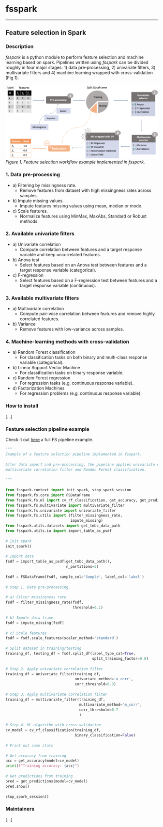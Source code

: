 # fsspark

---

## Feature selection in Spark

### Description

*fsspark* is a python module to perform feature selection and machine learning based on spark.
Pipelines written using *fsspark* can be divided roughly in four major stages: 1) data pre-processing, 2) univariate 
filters, 3) multivariate filters and 4) machine learning wrapped with cross-validation (Fig 1).

![Feature Selection flowchart](images/fs_workflow.png)
*Figure 1. Feature selection workflow example implemented in fsspark.*

### 1. Data pre-processing

- a) Filtering by missingness rate. 
   - Remove features from dataset with high missingness rates across samples.
- b) Impute missing values.
     - Impute features missing values using mean, median or mode.
- c) Scale features.
   - Normalize features using MinMax, MaxAbs, Standard or Robust methods.

### 2. Available univariate filters

- a) Univariate correlation
  - Compute correlation between features and a target response variable and keep
    uncorrelated features.
- b) Anova test
  - Select features based on an Anova test between features and a target response 
    variable (categorical).
- c) F-regression
  - Select features based on a F-regression test between features and a target response 
    variable (continuous).

### 3. Available multivariate filters

- a) Multivariate correlation
  - Compute pair-wise correlation between features and remove highly correlated features.
- b) Variance
  - Remove features with low-variance across samples.

### 4. Machine-learning methods with cross-validation

- a) Random Forest classification
  - For classification tasks on both binary and multi-class response variable (categorical).
- b) Linear Support Vector Machine
  - For classification tasks on binary response variable.
- c) Random Forest regression
  - For regression tasks (e.g. continuous response variable).
- d) Factorization Machines
  - For regression problems (e.g. continuous response variable).

### How to install

[...]

### Feature selection pipeline example

Check it out [here](fsspark/pipeline/fs_corr_rf.py) a full FS pipeline example.

```python
"""
Example of a feature selection pipeline implemented in fsspark.

After data import and pre-processing, the pipeline applies univariate correlation filter,
multivariate correlation filter and Randon Forest classification.

"""

from fsspark.context import init_spark, stop_spark_session
from fsspark.fs.core import FSDataFrame
from fsspark.fs.ml import cv_rf_classification, get_accuracy, get_predictions
from fsspark.fs.multivariate import multivariate_filter
from fsspark.fs.univariate import univariate_filter
from fsspark.fs.utils import (filter_missingness_rate,
                              impute_missing)
from fsspark.utils.datasets import get_tnbc_data_path
from fsspark.utils.io import import_table_as_psdf

# Init spark
init_spark()

# Import data
fsdf = import_table_as_psdf(get_tnbc_data_path(),
                            n_partitions=5)

fsdf = FSDataFrame(fsdf, sample_col='Sample', label_col='label')

# Step 1. Data pre-processing.

# a) Filter missingness rate
fsdf = filter_missingness_rate(fsdf,
                               threshold=0.1)

# b) Impute data frame
fsdf = impute_missing(fsdf)

# c) Scale features
fsdf = fsdf.scale_features(scaler_method='standard')

# Split dataset in training/testing
training_df, testing_df = fsdf.split_df(label_type_cat=True,
                                        split_training_factor=0.8)

# Step 2. Apply univariate correlation filter
training_df = univariate_filter(training_df,
                                univariate_method='u_corr',
                                corr_threshold=0.3)

# Step 3. Apply multivariate correlation filter
training_df = multivariate_filter(training_df,
                                  multivariate_method='m_corr',
                                  corr_threshold=0.7
                                  )

# Step 4. ML-algorithm with cross-validation
cv_model = cv_rf_classification(training_df,
                                binary_classification=False)

# Print out some stats

# Get accuracy from training
acc = get_accuracy(model=cv_model)
print(f"Training accuracy: {acc}")

# Get predictions from training
pred = get_predictions(model=cv_model)
pred.show()

stop_spark_session()
```

### Maintainers

[...]

